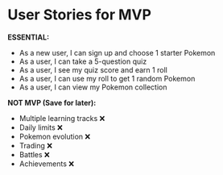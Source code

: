 
# User Stories for MVP

**ESSENTIAL:**
- As a new user, I can sign up and choose 1 starter Pokemon
- As a user, I can take a 5-question quiz
- As a user, I see my quiz score and earn 1 roll
- As a user, I can use my roll to get 1 random Pokemon
- As a user, I can view my Pokemon collection

**NOT MVP (Save for later):**
- Multiple learning tracks ❌
- Daily limits ❌  
- Pokemon evolution ❌
- Trading ❌
- Battles ❌
- Achievements ❌